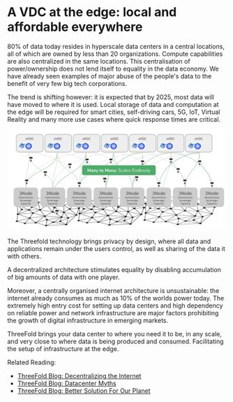 # A VDC at the edge: local and affordable everywhere

80% of data today resides in hyperscale data centers in a central locations, all of which are owned by less than 20 organizations. Compute capabilities are also centralized in the same locations. This centralisation of power/ownership does not lend itself to equality in the data economy. We have already seen examples of major abuse of the people's data to the benefit of very few big tech corporations.

The trend is shifting however: it is expected that by 2025, most data will have moved to where it is used. Local storage of data and computation at the edge will be required for smart cities, self-driving cars, 5G, IoT, Virtual Reality and many more use cases where quick response times are critical.

![](img/decentralized_usp.png)

The Threefold technology brings privacy by design, where all data and applications remain under the users control, as well as sharing of the data it with others.

A decentralized architecture stimulates equality by disabling accumulation of big amounts of data with one player.

Moreover, a centrally organised internet architecture is unsustainable: the internet already consumes as much as 10% of the worlds power today. The extremely high entry cost for setting up data centers and high dependency on reliable power and network infrastructure are major factors prohibiting the growth of digital infrastructure in emerging markets.

ThreeFold brings your data center to where you need it to be, in any scale, and very close to where data is being produced and consumed. Facilitating the setup of infrastructure at the edge.

Related Reading:
- [ThreeFold Blog: Decentralizing the Internet](https://threefold.io/blog/post/decentralzing_the_internet/)
- [ThreeFold Blog: Datacenter Myths](https://threefold.io/blog/post/big_datacenter_myth/)
- [ThreeFold Blog: Better Solution For Our Planet](https://threefold.io/blog/post/for_our_planet/)